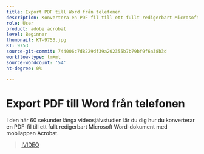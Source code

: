 ```yaml
---
title: Export PDF till Word från telefonen
description: Konvertera en PDF-fil till ett fullt redigerbart Microsoft Word-dokument med mobilappen Acrobat
role: User
product: adobe acrobat
level: Beginner
thumbnail: KT-9753.jpg
KT: 9753
source-git-commit: 744006c7d8229df39a202355b7b79bf9f6a38b3d
workflow-type: tm+mt
source-wordcount: '54'
ht-degree: 0%

---
```


# Export PDF till Word från telefonen

I den här 60 sekunder långa videosjälvstudien lär du dig hur du konverterar en PDF-fil till ett fullt redigerbart Microsoft Word-dokument med mobilappen Acrobat.

>[!VIDEO](https://video.tv.adobe.com/v/340214?hidetitle=true)
